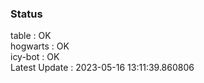 ### Status


table : OK  
hogwarts : OK  
icy-bot : OK  
Latest Update : 2023-05-16 13:11:39.860806
